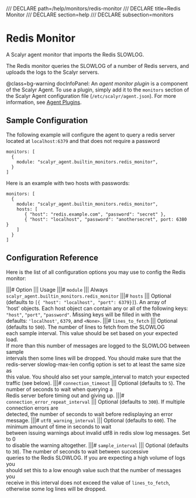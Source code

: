/// DECLARE path=/help/monitors/redis-monitor
/// DECLARE title=Redis Monitor
/// DECLARE section=help
/// DECLARE subsection=monitors

# Redis Monitor

A Scalyr agent monitor that imports the Redis SLOWLOG.

The Redis monitor queries the SLOWLOG of a number of Redis servers, and uploads the logs to the Scalyr servers.

@class=bg-warning docInfoPanel: An *agent monitor plugin* is a component of the Scalyr Agent. To use a plugin,
simply add it to the ``monitors`` section of the Scalyr Agent configuration file (``/etc/scalyr/agent.json``).
For more information, see [Agent Plugins](/help/scalyr-agent#plugins).


## Sample Configuration

The following example will configure the agent to query a redis server located at ``localhost:6379`` and that does not require
a password

    monitors: [
      {
        module: "scalyr_agent.builtin_monitors.redis_monitor",
      }
    ]

Here is an example with two hosts with passwords:

    monitors: [
      {
        module: "scalyr_agent.builtin_monitors.redis_monitor",
        hosts: [
           { "host": "redis.example.com", "password": "secret" },
           { "host": "localhost", "password": "anothersecret", port: 6380 }
        ]  
      }
    ]

## Configuration Reference

Here is the list of all configuration options you may use to config the Redis monitor:

|||# Option                        ||| Usage
|||# ``module``                    ||| Always ``scalyr_agent.builtin_monitors.redis_monitor``
|||# ``hosts``                     ||| Optional (defaults to ``[{ "host": "localhost", "port": 6379}]``). An array of \
                                      'host' objects. Each host object can contain any or all of the following keys: \
                                      ``"host"``, ``"port"``, ``"password"``. Missing keys will be filled in with the \
                                      defaults: ``'localhost'``, ``6379``, and ``<None>``.
|||# ``lines_to_fetch``            ||| Optional (defaults to ``500``). The number of lines to fetch from the SLOWLOG \
                                       each sample interval.  This value should be set based on your expected load.  \
                                       If more than this number of messages are logged to the SLOWLOG between sample \
                                       intervals then some lines will be dropped.  You should make sure that the \
                                       redis-server slowlog-max-len config option is set to at least the same size as \
                                       this value. You should also set your sample_interval to match your expected \
                                       traffic (see below).
|||# ``connection_timeout``        ||| Optional (defaults to ``5``). The number of seconds to wait when querying a \
                                       Redis server before timing out and giving up.
|||# ``connection_error_repeat_interval``  ||| Optional (defaults to ``300``).  If multiple connection errors are \
                                               detected, the number of seconds to wait before redisplaying an error message.
|||# ``utf8_warning_interval``     ||| Optional (defaults to ``600``). The minimum amount of time in seconds to wait \
                                       between issuing warnings about invalid utf8 in redis slow log messages.  Set to 0 \
                                       to disable the warning altogether.
|||# ``sample_interval``           ||| Optional (defaults to ``30``). The number of seconds to wait between successive \
                                       queries to the Redis SLOWLOG.  If you are expecting a high volume of logs you \
                                       should set this to a low enough value such that the number of messages you \
                                       receive in this interval does not exceed the value of `lines_to_fetch`, \
                                       otherwise some log lines will be dropped.
